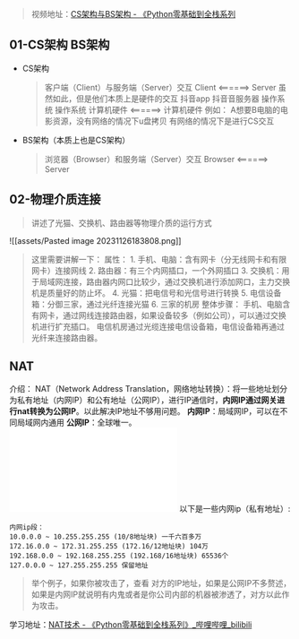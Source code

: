 >视频地址：[CS架构与BS架构 - 《Python零基础到全栈系列](https://www.bilibili.com/video/BV1Cd4y1b7kz/?share_source=copy_web&vd_source=a9e0245042931de24eb0a8f018fa0eae)

## 01-CS架构 BS架构
- CS架构
  >    客户端（Client）与服务端（Server）交互
  >    Client            <======>        Server
  >    虽然如此，但是他们本质上是硬件的交互
  >    抖音app                                    抖音音服务器
  >    操作系统                                   操作系统
  >    计算机硬件   <======>        计算机硬件
  >    例如： A想要B电脑的电影资源，没有网络的情况下u盘拷贝
  >    有网络的情况下是进行CS交互

- BS架构（本质上也是CS架构）
  >    浏览器（Browser）和服务端（Server）交互
  >    Browser         <======>        Server

## 02-物理介质连接
>讲述了光猫、交换机、路由器等物理介质的运行方式

![[assets/Pasted image 20231126183808.png]]
> 这里需要讲解一下：
> 	属性：
> 		1. 手机、电脑：含有网卡（分无线网卡和有限网卡）连接网线
> 		2. 路由器：有三个内网插口，一个外网插口
> 		3. 交换机：用于局域网连接，路由器内网口比较少，通过交换机进行添加网口，主力交换机是质量好的防止坏。
> 		4. 光猫：把电信号和光信号进行转换
> 		5. 电信设备箱：分御三家，通过光纤连接光猫
> 		6. 三家的机房
> 	整体步骤：
> 		手机、电脑含有网卡，通过网线连接路由器，如果设备较多（例如公司），可以通过交换机进行扩充插口。
> 		电信机房通过光缆连接电信设备箱，电信设备箱再通过光纤来连接路由器。

## NAT
介绍： 
	NAT（Network Address Translation，网络地址转换）：将一些地址划分为私有地址（内网IP）和公有地址（公网IP），进行IP通信时，**内网IP通过网关进行nat转换为公网IP**。以此解决IP地址不够用问题。
	**内网IP**：局域网IP，可以在不同局域网内通用
	**公网IP**：全球唯一。
![查看IP互联](assets/NAT进行IP互联.md)
以下是一些内网ip（私有地址）:
```
内网ip段：
10.0.0.0 ~ 10.255.255.255 (10/8地址块) 一千六百多万
172.16.0.0 ~ 172.31.255.255 (172.16/12地址块) 104万
192.168.0.0 ~ 192.168.255.255 (192.168/16地址块) 65536个
127.0.0.0 ~ 127.255.255.255 保留地址
```
> 举个例子，如果你被攻击了，查看 对方的IP地址，如果是公网IP不多赘述，如果是内网IP就说明有内鬼或者是你公司内部的机器被渗透了，对方以此作为攻击。

学习地址：[NAT技术 - 《Python零基础到全栈系列》_哔哩哔哩_bilibili](https://www.bilibili.com/video/BV1KD4y1v7sr/)